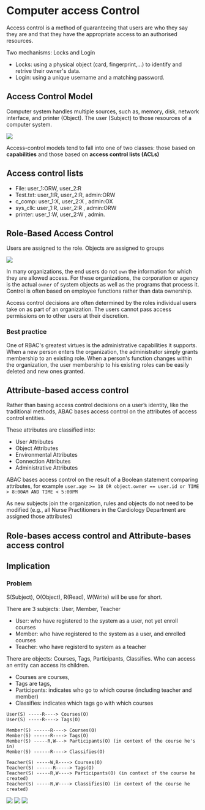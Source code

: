 # Computer access Control

Access control is a method of guaranteeing that users are who they say they are and that they have the appropriate access to an authorised resources.

Two mechanisms: Locks and Login

- Locks: using a physical object (card, fingerprint,...) to identify and retrive their owner's data.
- Login: using a unique username and a matching password.

## Access Control Model

Computer system handles multiple sources,
such as, memory, disk, network interface, and printer (Object). The user (Subject) to those
resources of a computer system.

![](https://github.com/ngankhanh98/coursebox-server/blob/dev/docs/img/access_control_model.jpg?raw=true)

Access-control models tend to fall into one of two classes: those based on **capabilities** and those based on **access control lists (ACLs)**

## Access control lists

- File: user_1:ORW, user_2:R
- Test.txt: user_1:R, user_2:R, admin:ORW
- c_comp: user_1:X, user_2:X , admin:OX
- sys_clk: user_1:R, user_2:R , admin:ORW
- printer: user_1:W, user_2:W , admin.

## Role-Based Access Control

Users are assigned to the role. Objects are
assigned to groups

![](https://github.com/ngankhanh98/coursebox-server/blob/dev/docs/img/rbac.jpg?raw=true)

In many organizations, the end users do not `own` the information for which they are
allowed access. For these organizations, the corporation or agency is the actual `owner`
of system objects as well as the programs that process it. Control is often based on
employee functions rather than data ownership.

Access control decisions are often determined by the roles individual users take on as part
of an organization. The users cannot pass access
permissions on to other users at their discretion.

### Best practice

One of RBAC's greatest virtues is the administrative capabilities it
supports.
When a new person enters the organization, the administrator simply grants membership
to an existing role. When a person's function changes within the organization, the user
membership to his existing roles can be easily deleted and new ones granted.

## Attribute-based access control

Rather than basing access control decisions on a user’s identity, like the traditional methods,
ABAC bases access control on the attributes of access control entities.

These attributes are classified into: 
- User Attributes
- Object Attributes
- Environmental Attributes
- Connection Attributes
- Administrative Attributes

ABAC bases access control on the result of a Boolean statement comparing attributes, for example `user.age >= 18 OR object.owner == user.id or TIME > 8:00AM AND TIME
< 5:00PM`

As new subjects join the organization, rules
and objects do not need to be modified (e.g., all Nurse Practitioners in the Cardiology
Department are assigned those attributes)


## Role-bases access control and Attribute-bases access control 

<script type="text/javascript" src="https://ssl.gstatic.com/trends_nrtr/2402_RC03/embed_loader.js"></script> <script type="text/javascript"> trends.embed.renderExploreWidget("TIMESERIES", {"comparisonItem":[{"keyword":"attribute based access control","geo":"","time":"today 12-m"},{"keyword":"role based access control","geo":"","time":"today 12-m"}],"category":0,"property":""}, {"exploreQuery":"q=attribute%20based%20access%20control,role%20based%20access%20control&date=today 12-m,today 12-m","guestPath":"https://trends.google.com:443/trends/embed/"}); </script> 

## Implication

### Problem
S(Subject), O(Object), R(Read), W(Write) will be use for short.

There are 3 subjects: User, Member, Teacher
- User: who have registered to the system as a user, not yet enroll courses
- Member: who have registered to the system as a user, and enrolled courses
- Teacher: who have registerd to system as a teacher

There are objects: Courses, Tags, Participants, Classifies. Who can access an entity can access its children.
- Courses are courses,
- Tags are tags,
- Participants: indicates who go to which course (including teacher and member)
- Classifies: indicates which tags go with which courses


```
User(S) -----R----> Courses(O)
User(S) -----R----> Tags(O)

Member(S) ------R----> Courses(O)
Member(S) ------R----> Tags(O)
Member(S) -----R,W---> Participants(O) (in context of the course he's in)
Member(S) ------R----> Classifies(O) 

Teacher(S) -----W,R----> Courses(O)
Teacher(S) ------R-----> Tags(O)
Teacher(S) -----R,W----> Participants(O) (in context of the course he created)
Teacher(S) -----R,W----> Classifies(O) (in context of the course he created)
```
![](https://github.com/ngankhanh98/coursebox-server/blob/dev/docs/diagrams/access_control.png?raw=true)
![](https://github.com/ngankhanh98/coursebox-server/blob/dev/docs/diagrams/erd/erd.concept.png?raw=true)
![](https://github.com/ngankhanh98/coursebox-server/blob/dev/docs/diagrams/erd/erd.v0.4.png?raw=true)
